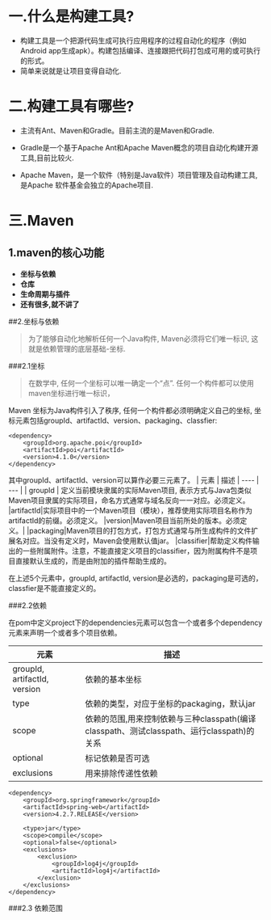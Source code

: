 # 一.什么是构建工具?
- 构建工具是一个把源代码生成可执行应用程序的过程自动化的程序（例如Android app生成apk）。构建包括编译、连接跟把代码打包成可用的或可执行的形式。
- 简单来说就是让项目变得自动化.

# 二.构建工具有哪些?
- 主流有Ant、Maven和Gradle。目前主流的是Maven和Gradle.

- Gradle是一个基于Apache Ant和Apache Maven概念的项目自动化构建开源工具,目前比较火.
- Apache Maven，是一个软件（特别是Java软件）项目管理及自动构建工具,是Apache 软件基金会独立的Apache项目.

# 三.Maven
## 1.maven的核心功能

- **坐标与依赖**
- **仓库**
- **生命周期与插件**
- **还有很多,就不讲了**

##2.坐标与依赖

> 为了能够自动化地解析任何一个Java构件, Maven必须将它们唯一标识, 这就是依赖管理的底层基础-坐标.

###2.1坐标
> 在数学中, 任何一个坐标可以唯一确定一个“点”.
> 任何一个构件都可以使用maven坐标进行唯一标识，

Maven 坐标为Java构件引入了秩序, 任何一个构件都必须明确定义自己的坐标, 坐标元素包括groupId、artifactId、version、packaging、classfier:

    <dependency>
        <groupId>org.apache.poi</groupId>
        <artifactId>poi</artifactId>
        <version>4.1.0</version>
    </dependency>

其中groupId、artifactId、version可以算作必要三元素了。
 | 元素 | 描述 
 | ---- | --- |
 | groupId | 定义当前模块隶属的实际Maven项目, 表示方式与Java包类似Maven项目隶属的实际项目，命名方式通常与域名反向一一对应。必须定义。
 |artifactId|实际项目中的一个Maven项目（模块），推荐使用实际项目名称作为artifactId的前缀。必须定义。
 |version|Maven项目当前所处的版本。必须定义。|
 |packaging|Maven项目的打包方式，打包方式通常与所生成构件的文件扩展名对应。当没有定义时，Maven会使用默认值jar。
 |classifier|帮助定义构件输出的一些附属附件。注意，不能直接定义项目的classifier，因为附属构件不是项目直接默认生成的，而是由附加的插件帮助生成的。

在上述5个元素中，groupId, artifactId, version是必选的，packaging是可选的，classfier是不能直接定义的。

###2.2依赖

在pom中定义project下的dependencies元素可以包含一个或者多个dependency元素来声明一个或者多个项目依赖。

|元素 | 描述|
|---|---|
|groupId, artifactId, version|依赖的基本坐标
|type|依赖的类型，对应于坐标的packaging，默认jar|
|scope|	依赖的范围,用来控制依赖与三种classpath(编译classpath、测试classpath、运行classpath)的关系
|optional|标记依赖是否可选|
|exclusions|用来排除传递性依赖|

    <dependency>
        <groupId>org.springframework</groupId>
        <artifactId>spring-web</artifactId>
        <version>4.2.7.RELEASE</version>

        <type>jar</type>
        <scope>compile</scope>
        <optional>false</optional>
        <exclusions>
            <exclusion>
                <groupId>log4j</groupId>
                <artifactId>log4j</artifactId>
            </exclusion>
        </exclusions>
    </dependency>

###2.3 依赖范围

